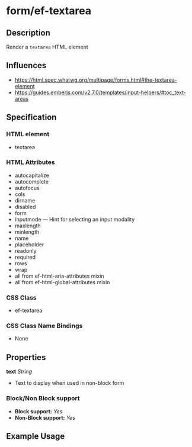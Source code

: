# form/ef-textarea

## Description

Render a `textarea` HTML element


## Influences

* https://html.spec.whatwg.org/multipage/forms.html#the-textarea-element
* https://guides.emberjs.com/v2.7.0/templates/input-helpers/#toc_text-areas


## Specification

### HTML element

* textarea


### HTML Attributes

* autocapitalize
* autocomplete
* autofocus
* cols
* dirname
* disabled
* form
* inputmode — Hint for selecting an input modality
* maxlength
* minlength
* name
* placeholder
* readonly
* required
* rows
* wrap
* all from ef-html-aria-attributes mixin
* all from ef-html-global-attributes mixin


### CSS Class

* ef-textarea


### CSS Class Name Bindings

* None


## Properties

**text** *String*

* Text to display when used in non-block form



### Block/Non Block support

* **Block support:** *Yes*
* **Non-Block support:** *Yes*


## Example Usage


